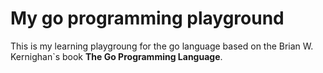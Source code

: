 My go programming playground
============================

This is my learning playgroung for the go language based on the Brian W. Kernighan`s book **The Go Programming Language**.
